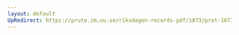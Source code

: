 ```yaml
---
layout: default
UpRedirect: https://pruto.im.uu.se/riksdagen-records-pdf/1873/prot-1873--fk--401/prot-1873--fk--401_031.pdf
---
```

